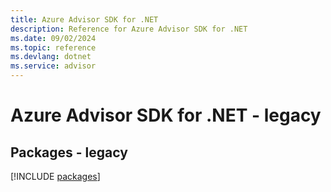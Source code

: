 ```yaml
---
title: Azure Advisor SDK for .NET
description: Reference for Azure Advisor SDK for .NET
ms.date: 09/02/2024
ms.topic: reference
ms.devlang: dotnet
ms.service: advisor
---
```

# Azure Advisor SDK for .NET - legacy
## Packages - legacy
[!INCLUDE [packages](advisor-index.md)]